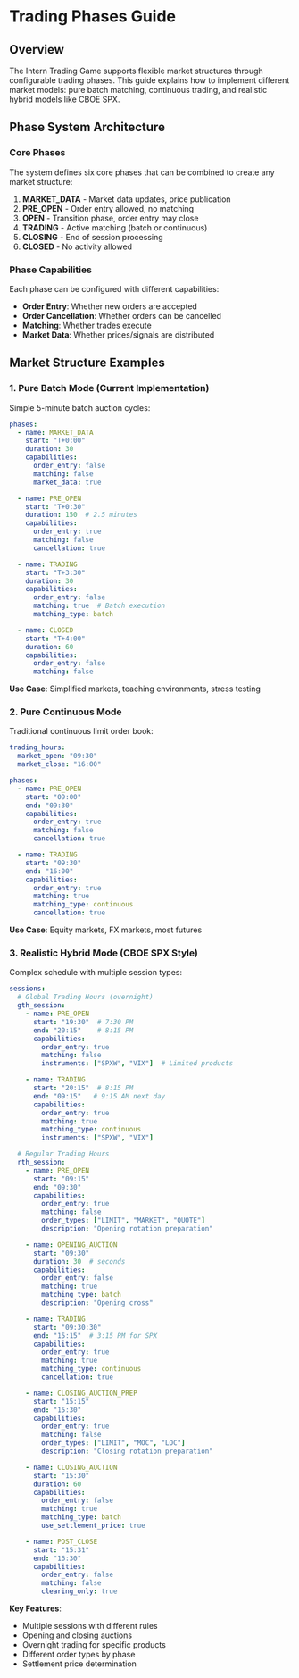 # Trading Phases Guide

## Overview

The Intern Trading Game supports flexible market structures through configurable trading phases. This guide explains how to implement different market models: pure batch matching, continuous trading, and realistic hybrid models like CBOE SPX.

## Phase System Architecture

### Core Phases

The system defines six core phases that can be combined to create any market structure:

1. **MARKET_DATA** - Market data updates, price publication
2. **PRE_OPEN** - Order entry allowed, no matching
3. **OPEN** - Transition phase, order entry may close
4. **TRADING** - Active matching (batch or continuous)
5. **CLOSING** - End of session processing
6. **CLOSED** - No activity allowed

### Phase Capabilities

Each phase can be configured with different capabilities:

- **Order Entry**: Whether new orders are accepted
- **Order Cancellation**: Whether orders can be cancelled
- **Matching**: Whether trades execute
- **Market Data**: Whether prices/signals are distributed

## Market Structure Examples

### 1. Pure Batch Mode (Current Implementation)

Simple 5-minute batch auction cycles:

```yaml
phases:
  - name: MARKET_DATA
    start: "T+0:00"
    duration: 30
    capabilities:
      order_entry: false
      matching: false
      market_data: true

  - name: PRE_OPEN
    start: "T+0:30"
    duration: 150  # 2.5 minutes
    capabilities:
      order_entry: true
      matching: false
      cancellation: true

  - name: TRADING
    start: "T+3:30"
    duration: 30
    capabilities:
      order_entry: false
      matching: true  # Batch execution
      matching_type: batch

  - name: CLOSED
    start: "T+4:00"
    duration: 60
    capabilities:
      order_entry: false
      matching: false
```

**Use Case**: Simplified markets, teaching environments, stress testing

### 2. Pure Continuous Mode

Traditional continuous limit order book:

```yaml
trading_hours:
  market_open: "09:30"
  market_close: "16:00"

phases:
  - name: PRE_OPEN
    start: "09:00"
    end: "09:30"
    capabilities:
      order_entry: true
      matching: false
      cancellation: true

  - name: TRADING
    start: "09:30"
    end: "16:00"
    capabilities:
      order_entry: true
      matching: true
      matching_type: continuous
      cancellation: true
```

**Use Case**: Equity markets, FX markets, most futures

### 3. Realistic Hybrid Mode (CBOE SPX Style)

Complex schedule with multiple session types:

```yaml
sessions:
  # Global Trading Hours (overnight)
  gth_session:
    - name: PRE_OPEN
      start: "19:30"  # 7:30 PM
      end: "20:15"    # 8:15 PM
      capabilities:
        order_entry: true
        matching: false
        instruments: ["SPXW", "VIX"]  # Limited products

    - name: TRADING
      start: "20:15"  # 8:15 PM
      end: "09:15"   # 9:15 AM next day
      capabilities:
        order_entry: true
        matching: true
        matching_type: continuous
        instruments: ["SPXW", "VIX"]

  # Regular Trading Hours
  rth_session:
    - name: PRE_OPEN
      start: "09:15"
      end: "09:30"
      capabilities:
        order_entry: true
        matching: false
        order_types: ["LIMIT", "MARKET", "QUOTE"]
        description: "Opening rotation preparation"

    - name: OPENING_AUCTION
      start: "09:30"
      duration: 30  # seconds
      capabilities:
        order_entry: false
        matching: true
        matching_type: batch
        description: "Opening cross"

    - name: TRADING
      start: "09:30:30"
      end: "15:15"  # 3:15 PM for SPX
      capabilities:
        order_entry: true
        matching: true
        matching_type: continuous
        cancellation: true

    - name: CLOSING_AUCTION_PREP
      start: "15:15"
      end: "15:30"
      capabilities:
        order_entry: true
        matching: false
        order_types: ["LIMIT", "MOC", "LOC"]
        description: "Closing rotation preparation"

    - name: CLOSING_AUCTION
      start: "15:30"
      duration: 60
      capabilities:
        order_entry: false
        matching: true
        matching_type: batch
        use_settlement_price: true

    - name: POST_CLOSE
      start: "15:31"
      end: "16:30"
      capabilities:
        order_entry: false
        matching: false
        clearing_only: true
```

**Key Features**:

- Multiple sessions with different rules
- Opening and closing auctions
- Overnight trading for specific products
- Different order types by phase
- Settlement price determination
